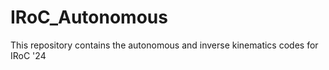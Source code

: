 # IRoC_Autonomous

This repository contains the autonomous and inverse kinematics codes for IRoC '24
